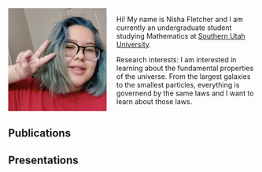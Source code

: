 
<html lang="en">
<head>
    <meta charset="UTF-8">
    <meta name="viewport" content="width=device-width, initial-scale=1.0">
    <title>Nisha Fletcher</title>
</head>
<body>
    <div style="display: flex; align-items: flex-start;">
        <img src="Headshot.jpg" alt="Nisha Fletcher" style="max-width: 200px; height: auto; margin-right: 20px;">
        <div>
            <p>Hi! My name is Nisha Fletcher and I am currently an undergraduate student studying Mathematics at <a         href="https://www.suu.edu/math/">Southern Utah University</a>.</p>
            <p>Research interests: I am interested in learning about the fundamental properties of the universe. From the                   largest galaxies to the smallest particles, everything is governend by the same laws and I want to learn                     about those laws.  </p>
        </div>
    </div>
    <h2>Publications</h2>
    <h2>Presentations</h2>
    
</body>
</html>
